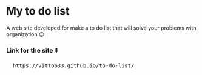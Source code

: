 # My to do list
A web site developed for make a to do list that will solve your problems with organization 😉

<h3>Link for the site ⬇️</h3>
<pre>
  https://vitto633.github.io/to-do-list/
</pre>
